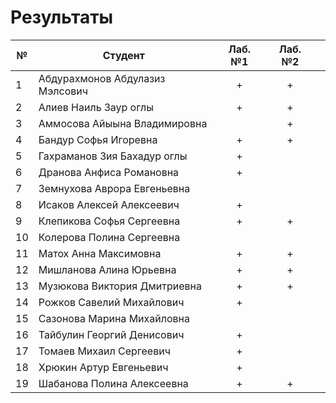 # Результаты

| №   | Студент                         | Лаб. №1 | Лаб. №2 |     |
| --- | ------------------------------- | :-----: | :-----: | --- |
| 1   | Абдурахмонов Абдулазиз Мэлсович |    +    |    +    |     |
| 2   | Алиев Наиль Заур оглы           |    +    |    +    |     |
| 3   | Аммосова Айыына Владимировна    |         |    +    |     |
| 4   | Бандур Софья Игоревна           |    +    |    +    |     |
| 5   | Гахраманов Зия Бахадур оглы     |    +    |         |     |
| 6   | Дранова Анфиса Романовна        |    +    |         |     |
| 7   | Земнухова Аврора Евгеньевна     |         |         |     |
| 8   | Исаков Алексей Алексеевич       |    +    |         |     |
| 9   | Клепикова Софья Сергеевна       |    +    |    +    |     |
| 10  | Колерова Полина Сергеевна       |         |         |     |
| 11  | Матох Анна Максимовна           |    +    |    +    |     |
| 12  | Мишланова Алина Юрьевна         |    +    |    +    |     |
| 13  | Музюкова Виктория Дмитриевна    |    +    |    +    |     |
| 14  | Рожков Савелий Михайлович       |    +    |         |     |
| 15  | Сазонова Марина Михайловна      |         |         |     |
| 16  | Тайбулин Георгий Денисович      |    +    |         |     |
| 17  | Томаев Михаил Сергеевич         |    +    |         |     |
| 18  | Хрюкин Артур Евгеньевич         |    +    |         |     |
| 19  | Шабанова Полина Алексеевна      |    +    |    +    |     |
